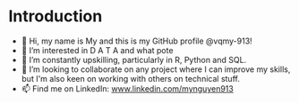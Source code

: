 # Introduction
- 👋 Hi, my name is My and this is my GitHub profile @vqmy-913!
- 👀 I’m interested in D A T A and what pote
- 🌱 I’m constantly upskilling, particularly in R, Python and SQL.
- 💞️ I’m looking to collaborate on any project where I can improve my skills, but I'm also keen on working with others on technical stuff.
- 📫 Find me on LinkedIn: www.linkedin.com/mynguyen913

<!---
vqmy-913/vqmy-913 is a ✨ special ✨ repository because its `README.md` (this file) appears on your GitHub profile.
You can click the Preview link to take a look at your changes.
--->
